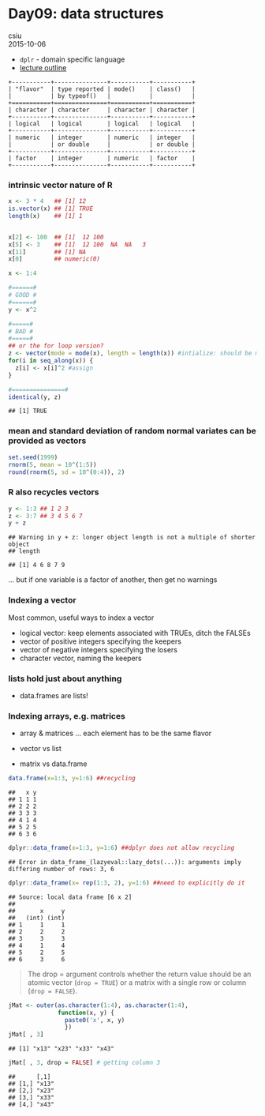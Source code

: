 # Day09: data structures
csiu  
2015-10-06  

- `dplr` - domain specific language
- [lecture outline](http://stat545-ubc.github.io/cm009_r-objects-collections.html)

```
+-----------+---------------+-----------+-----------+
| "flavor"  | type reported | mode()    | class()   |
|           | by typeof()   |           |           |
+===========+===============+===========+===========+
| character | character     | character | character |
+-----------+---------------+-----------+-----------+
| logical   | logical       | logical   | logical   |
+-----------+---------------+-----------+-----------+
| numeric   | integer       | numeric   | integer   |
|           | or double     |           | or double |
+-----------+---------------+-----------+-----------+
| factor    | integer       | numeric   | factor    |
+-----------+---------------+-----------+-----------+
```

### intrinsic vector nature of R

```r
x <- 3 * 4   ## [1] 12
is.vector(x) ## [1] TRUE
length(x)    ## [1] 1


x[2] <- 100  ## [1]  12 100
x[5] <- 3    ## [1]  12 100  NA  NA   3
x[11]        ## [1] NA
x[0]         ## numeric(0)
```


```r
x <- 1:4

#======#
# GOOD #
#======#
y <- x^2

#=====#
# BAD #
#=====#
## or the for loop version?
z <- vector(mode = mode(x), length = length(x)) #intialize: should be mode of x and length of x
for(i in seq_along(x)) {
  z[i] <- x[i]^2 #assign
}

#===============#
identical(y, z)
```

```
## [1] TRUE
```

### mean and standard deviation of random normal variates can be provided as vectors

```r
set.seed(1999)
rnorm(5, mean = 10^(1:5))
round(rnorm(5, sd = 10^(0:4)), 2)
```

### R also recycles vectors

```r
y <- 1:3 ## 1 2 3
z <- 3:7 ## 3 4 5 6 7
y + z
```

```
## Warning in y + z: longer object length is not a multiple of shorter object
## length
```

```
## [1] 4 6 8 7 9
```
... but if one variable is a factor of another, then get no warnings

### Indexing a vector
Most common, useful ways to index a vector

- logical vector: keep elements associated with TRUEs, ditch the FALSEs
- vector of positive integers specifying the keepers
- vector of negative integers specifying the losers
- character vector, naming the keepers

### lists hold just about anything
- data.frames are lists!

### Indexing arrays, e.g. matrices
- array & matrices ... each element has to be the same flavor

- vector vs list
- matrix vs data.frame


```r
data.frame(x=1:3, y=1:6) ##recycling
```

```
##   x y
## 1 1 1
## 2 2 2
## 3 3 3
## 4 1 4
## 5 2 5
## 6 3 6
```

```r
dplyr::data_frame(x=1:3, y=1:6) ##dplyr does not allow recycling
```

```
## Error in data_frame_(lazyeval::lazy_dots(...)): arguments imply differing number of rows: 3, 6
```

```r
dplyr::data_frame(x= rep(1:3, 2), y=1:6) ##need to explicitly do it
```

```
## Source: local data frame [6 x 2]
## 
##       x     y
##   (int) (int)
## 1     1     1
## 2     2     2
## 3     3     3
## 4     1     4
## 5     2     5
## 6     3     6
```

> The drop = argument controls whether the return value should be an atomic vector (`drop = TRUE`) or a matrix with a single row or column (`drop = FALSE`). 


```r
jMat <- outer(as.character(1:4), as.character(1:4),
              function(x, y) {
                paste0('x', x, y)
                })
jMat[ , 3]
```

```
## [1] "x13" "x23" "x33" "x43"
```

```r
jMat[ , 3, drop = FALSE] # getting column 3
```

```
##      [,1] 
## [1,] "x13"
## [2,] "x23"
## [3,] "x33"
## [4,] "x43"
```
